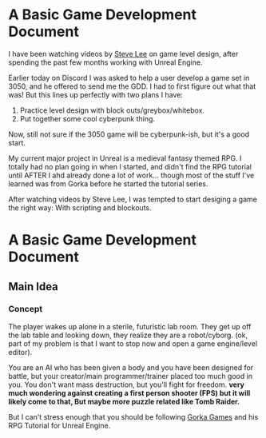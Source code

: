 # A Basic Game Development Document

I have been watching videos by [Steve Lee](https://www.youtube.com/@stevelee_gamedev) on game level design, after spending the past few months working with Unreal Engine.

Earlier today on Discord I was asked to help a user develop a game set in 3050, and he offered to send me the GDD. I had to first figure out what that was! But this lines up perfectly with two plans I have:

1) Practice level design with block outs/greybox/whitebox.
2) Put together some cool cyberpunk thing.

Now, still not sure if the 3050 game will be cyberpunk-ish, but it's a good start.

My current major project in Unreal is a medieval fantasy themed RPG. I totally had no plan going in when I started, and didn't find the RPG tutorial until AFTER I ahd already done a lot of work... though most of the stuff I've learned was from Gorka before he started the tutorial series.

After watching videos by Steve Lee, I was tempted to start desiging a game the right way: With scripting and blockouts.

# A Basic Game Development Document

## Main Idea

### Concept

The player wakes up alone in a sterile, futuristic lab room. They get up off the lab table and looking down, they realize they are a robot/cyborg.
(ok, part of my problem is that I want to stop now and open a game engine/level editor).

You are an AI who has been given a body and you have been designed for battle, but your creator/main programmer/trainer placed too much good in you. You don't want mass destruction, but you'll fight for freedom.
**very much wondering against creating a first person shooter (FPS) but it will likely come to that, But maybe more puzzle related like Tomb Raider.**

But I can't stress enough that you should be following [Gorka Games](https://www.youtube.com/@GorkaGames) and his RPG Tutorial for Unreal Engine.
